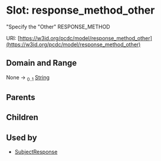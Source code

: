 
# Slot: response_method_other


"Specify the "Other" RESPONSE_METHOD

URI: [https://w3id.org/pcdc/model/response_method_other](https://w3id.org/pcdc/model/response_method_other)


## Domain and Range

None &#8594;  <sub>0..1</sub> [String](types/String.md)

## Parents


## Children


## Used by

 * [SubjectResponse](SubjectResponse.md)
